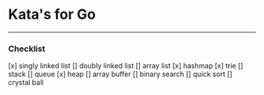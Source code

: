 # Kata's for Go
___

### Checklist
[x] singly linked list
[] doubly linked list
[] array list
[x] hashmap
[x] trie
[] stack
[] queue
[x] heap
[] array buffer
[] binary search
[] quick sort
[] crystal ball


